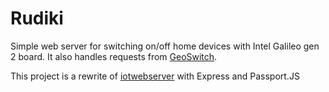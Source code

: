 # Rudiki

Simple web server for switching on/off home devices with Intel Galileo gen 2 board. It also handles requests from [GeoSwitch](https://github.com/vzhukovskyy/geoswitch).

This project is a rewrite of [iotwebserver](https://github.com/vzhukovskyy/iotwebserver) with Express and Passport.JS
